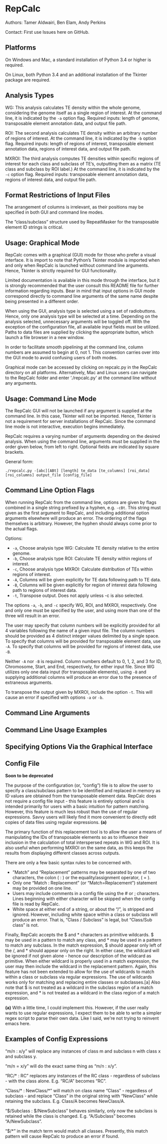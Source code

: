 # RepCalc

Authors:  Tamer Aldwairi, Ben Elam, Andy Perkins

Contact: First use Issues here on GitHub. 


## Platforms

On Windows and Mac, a standard installation of Python 3.4 or higher is required.

On Linux, both Python 3.4 and an additional installation of the Tkinter package are required.

## Analysis Types

WG:  This analysis calculates TE density within the whole genome, considering the genome itself as a single region of interest.  At the command line, it is indicated by the `-a` option flag. Required inputs:  length of genome, transposable element annotation data, and output file path.

ROI:  The second analysis calculates TE density within an arbitrary number of regions of interest.  At the command line, it is indicated by the `-b` option flag.  Required inputs:  length of regions of interest, transposable element annotation data, regions of interest data, and output file path.

MXROI:  The third analysis computes TE densities within specific regions of interest for each class and subclass of TE’s, outputting them as a matrix (TE class and subclass by ROI label.)  At the command line, it is indicated by the `-c` option flag.  Required inputs:  transposable element annotation data, regions of interest data, and output file path.

## Format Restrictions of Input Files

The arrangement of columns is irrelevant, as their positions may be specified in both GUI and command line modes.

The ”class/subclass” structure used by RepeatMasker for the transposable element ID strings is critical.

## Usage:  Graphical Mode

RepCalc comes with a graphical (GUI) mode for those who prefer a visual interface.  It is import to note that Python’s Tkinter module is imported when and only when RepCalc is launched without command line arguments.  Hence, Tkinter is strictly required for GUI functionality.

Limited documentation is available in this mode through the interface, but it is strongly recommended that the user consult this README file for further information regarding inputs.  Bear in mind that input options in GUI mode correspond directly to command line arguments of the same name despite being presented in a different order.

When using the GUI, analysis type is selected using a set of radiobuttons.  Hence, only one analysis type will be selected at a time.  Depending on the analysis selected, unnecessary arguments will be toggled off.  With the exception of the configuration file, all available input fields must be utilized.  Paths to data files are supplied by clicking the appropriate button, which launch a file browser in a new window.

In order to facilitate smooth pipelining at the command line, column numbers are assumed to begin at 0, not 1.  This convention carries over into the GUI mode to avoid confusing users of both modes.

Graphical mode can be accessed by clicking on repcalc.py in the RepCalc directory on all platforms.  Alternatively, Mac and Linux users can navigate to the RepCalc folder and  enter ‘./repcalc.py' at the command line without any arguments.

## Usage:  Command Line Mode

The RepCalc GUI will not be launched if any argument is supplied at the command line.  In this case, Tkinter will not be imported.  Hence, Tkinter is not a requirement for server installations of RepCalc.  Since the command line mode is not interactive, execution begins immediately.

RepCalc requires a varying number of arguments depending on the desired analysis.  When using the command line, arguments must be supplied in the order given below, from left to right.  Optional fields are indicated by square brackets.

General form:

`./repcalc.py -[abc][ABt] [length] te_data [te_columns] [roi_data] [roi_columns] output_file [config_file]`

## Command Line Option Flags

When running RepCalc from the command line, options are given by flags combined in a single string prefixed by a hyphen, e.g. `-cBt`.  This string must given as the first argument to RepCalc, and including additional option arguments elsewhere will produce an error.  The ordering of the flags themselves is arbitrary.  However, the hyphen should always come prior to the actual flags.

Options:

- `-a`,    Choose analysis type WG:  Calculate TE density relative to the entire genome.
- `-b`,    Choose analysis type ROI:  Calculate TE density within regions of interest.
- `-c`,    Choose analysis type MXROI:  Calculate distribution of TEs within regions of interest.
- `-A`,    Columns will be given explicitly for TE data following path to TE data.
- `-B`,    Columns will be given explicitly for region of interest data following path to regions of interest data.
- `-t`,     Transpose output.  Does not apply unless -c is also selected.

The options `-a`, `-b`, and `-c` specify WG, ROI, and MXROI, respectively.  One and only one must be specified by the user, and using more than one of the three will result in an error.

The user may specify that column numbers will be explicitly provided for all 4 variables following the name of a given input file.  The column numbers should be provided as 4 distinct integer values delimited by a single space.  To specify that columns will be provided for transposable element data, use `-A`.  To specify that columns will be provided for regions of interest data, use `-B`.  

Neither `-A` nor `-B` is required.  Column numbers default to 0, 1, 2, and 3 for ID, Chromosome, Start, and End, respectively, for either input file.  Since WG utilizes only one data input (for transposable elements), using `-B` and supplying additional columns will produce an error due to the presence of extraneous arguments.

To transpose the output given by MXROI, include the option `-t`.  This will cause an error if specified with options `-a` or `-b`.

## Command Line Arguments

## Command Line Usage Examples

## Specifying Options Via the Graphical Interface

## Config File
**Soon to be deprecated**

The purpose of the configuration (or, “config”) file is to allow the user to specify a class/subclass pattern to be identified and replaced in memory as ID values are obtained from the transposable element data.  RepCalc does not require a config file input - this feature is entirely optional and is intended primarily for users with a basic intuition for pattern matching.  However, this feature is much less robust than the use of regular expressions.  Savvy users will likely find it more convenient to directly edit copies of data files using regular expressions. **(a)**

The primary function of this replacement tool is to allow the user a means of manipulating the IDs of transposable elements so as to influence their inclusion in the calculation of total interspersed repeats in WG and ROI.  It is also useful when performing MXROI on the same data, as this keeps the results from displaying different classes across outputs.

There are only a few basic syntax rules to be concerned with.

- ”Match” and “Replacement” patterns may be separated by one of two characters, the colon ( : ) or the equality/assignment operator, ( = ).
- Only one “Match : Replacement” (or “Match=Replacement”) statement may be provided on one line.
- Users may include comments in a config file using the # or ; characters.  Lines beginning with either character will be skipped when the config file is read by RepCalc.
- White space at either end of a string, or about the “/”, is stripped and ignored.  However, including white space within a class or subclass will produce an error.  That is, “Class / Subclass” is legal, but “Class/Sub class” is not.

Finally, RepCalc accepts the $ and * characters as primitive wildcards.  $ may be used in a pattern to match any class, and * may be used in a pattern to match any subclass.  In the match expression, $ should appear only left of the /, and * should appear only on the right.  In either case, the wildcard will be ignored if not given alone - hence our description of the wildcard as primitive.  When either wildcard is properly used in a match expression, the user may then include the wildcard in the replacement pattern.  Again, this feature has not been extended to allow for the use of wildcards to match within a class or subclass via regular expressions.  The use of wildcards works only for matching and replacing entire classes or subclasses.[a]  Also note that $ is not treated as a wildcard in the subclass region of a match expression, and * is not treated as a wildcard in the class region of a match expression.

**(a)** With a little time, I could implement this.  However, if the user really wants to use regular expressions, I expect them to be able to write a simpler regex script to parse their own data.  Like I said, we're not trying to reinvent emacs here.

## Examples of Config Expressions

“m/n : x/y” will replace any instances of class m and subclass n with class x and subclass y.

“m/n = x/y” will do the exact same thing as “m/n : x/y”.

“RC/* : RC” replaces any instances of the RC class - regardless of subclass - with the class alone.  E.g. “RC/A” becomes “RC”.

“Class/* : NewClass/*” will match on class name “Class” - regardless of subclass - and replace “Class” in the original string with “NewClass” while retaining the subclass.  E.g. Class/A becomes NewClass/A.

“$/Subclass : $/NewSubclass” behaves similarly, only now the subclass is retained while the class is changed.  E.g.  “A/Subclass” becomes “A/NewSubclass”.

“$/*” in the match term would match all classes.  Presently, this match pattern will cause RepCalc to produce an error if found.

